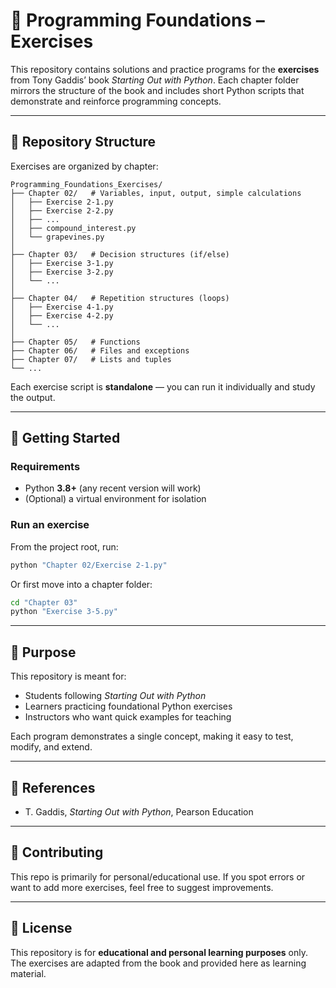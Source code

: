 # 📘 Programming Foundations – Exercises

This repository contains solutions and practice programs for the **exercises** from Tony Gaddis’ book *Starting Out with Python*. Each chapter folder mirrors the structure of the book and includes short Python scripts that demonstrate and reinforce programming concepts.

---

## 📂 Repository Structure

Exercises are organized by chapter:

```
Programming_Foundations_Exercises/
├── Chapter 02/   # Variables, input, output, simple calculations
│   ├── Exercise 2-1.py
│   ├── Exercise 2-2.py
│   ├── ...
│   ├── compound_interest.py
│   └── grapevines.py
│
├── Chapter 03/   # Decision structures (if/else)
│   ├── Exercise 3-1.py
│   ├── Exercise 3-2.py
│   └── ...
│
├── Chapter 04/   # Repetition structures (loops)
│   ├── Exercise 4-1.py
│   ├── Exercise 4-2.py
│   └── ...
│
├── Chapter 05/   # Functions
├── Chapter 06/   # Files and exceptions
├── Chapter 07/   # Lists and tuples
└── ...
```

Each exercise script is **standalone** — you can run it individually and study the output.

---

## 🚀 Getting Started

### Requirements
- Python **3.8+** (any recent version will work)
- (Optional) a virtual environment for isolation

### Run an exercise
From the project root, run:
```bash
python "Chapter 02/Exercise 2-1.py"
```

Or first move into a chapter folder:
```bash
cd "Chapter 03"
python "Exercise 3-5.py"
```

---

## 🎯 Purpose
This repository is meant for:
- Students following *Starting Out with Python*
- Learners practicing foundational Python exercises
- Instructors who want quick examples for teaching

Each program demonstrates a single concept, making it easy to test, modify, and extend.

---

## 📖 References
- T. Gaddis, *Starting Out with Python*, Pearson Education

---

## 🤝 Contributing
This repo is primarily for personal/educational use. If you spot errors or want to add more exercises, feel free to suggest improvements.

---

## 📝 License
This repository is for **educational and personal learning purposes** only. The exercises are adapted from the book and provided here as learning material.

